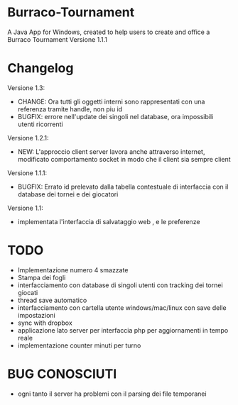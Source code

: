 Burraco-Tournament
==================

A Java App for Windows, created to help users to create and office a Burraco Tournament
Versione 1.1.1

Changelog
====
Versione 1.3:

- CHANGE: Ora tutti gli oggetti interni sono rappresentati con una referenza tramite handle, non piu id
- BUGFIX: errore nell'update dei singoli nel database, ora impossibili utenti ricorrenti

Versione 1.2.1:

- NEW: L'approccio client server lavora anche attraverso internet, modificato comportamento socket in modo che il client sia sempre client

Versione 1.1.1:

- BUGFIX: Errato id prelevato dalla tabella contestuale di interfaccia con il database dei tornei e dei giocatori

Versione 1.1:

- implementata l'interfaccia di salvataggio web , e le preferenze



TODO
==============

- Implementazione numero 4 smazzate
- Stampa dei fogli
- interfacciamento con database di singoli utenti con tracking dei tornei giocati
- thread save automatico
- interfacciamento con cartella utente windows/mac/linux con save delle impostazioni
- sync with dropbox
- applicazione lato server per interfaccia php per aggiornamenti in tempo reale
- implementazione counter minuti per turno

BUG CONOSCIUTI
=========
- ogni tanto il server ha problemi con il parsing dei file temporanei
